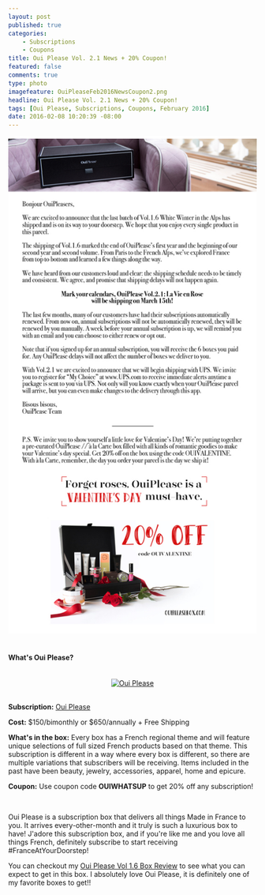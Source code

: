```yaml
---
layout: post
published: true
categories: 
    - Subscriptions
    - Coupons
title: Oui Please Vol. 2.1 News + 20% Coupon!
featured: false
comments: true
type: photo
imagefeature: OuiPleaseFeb2016NewsCoupon2.png
headline: Oui Please Vol. 2.1 News + 20% Coupon!
tags: [Oui Please, Subscriptions, Coupons, February 2016]
date: 2016-02-08 10:20:39 -08:00
---
```


<center><a href="http://ouipleasebox.com" target="_blank">
<img src="/images/OuiPleaseFeb2016NewsCoupon.jpg" border="0" style="border:none;max-width:100%;" />
</a></center>

<br>

<H4>What's Oui Please?</H4>

<br>

<center><a href="http://ouipleasebox.com" target="_blank">
<img src="/images/OuiPleaseLogo.jpg" border="0" style="border:none;max-width:100%;" alt="Oui Please" />
</a></center>

<br>

<p><b>Subscription:</b> <a href="http://ouipleasebox.com" target="_blank">Oui Please</a></p>
<p><b>Cost:</b> $150/bimonthly or $650/annually + Free Shipping</p>
<p><b>What's in the box:</b> Every box has a French regional theme and will feature unique selections of full sized French products based on that theme. This subscription is different in a way where every box is different, so there are multiple variations that subscribers will be receiving. Items included in the past have been beauty, jewelry, accessories, apparel, home and epicure.</p>
<p><b>Coupon:</b> Use coupon code <b>OUIWHATSUP</b> to get 20% off any subscription!</p>
<br>

<p>Oui Please is a subscription box that delivers all things Made in France to you. It arrives every-other-month and it truly is such a luxurious box to have! J'adore this subscription box, and if you're like me and you love all things French, definitely subscribe to start receiving #FranceAtYourDoorstep!</p>

<p>You can checkout my <a href="http://whatsupmailbox.com/subscriptions/reviews/coupons/Oui-Please-Volume-1-6-Subscription-Box-Review-Coupon/" target="_blank">Oui Please Vol 1.6 Box Review</a> to see what you can expect to get in this box. I absolutely love Oui Please, it is definitely one of my favorite boxes to get!!</p>

<br>

